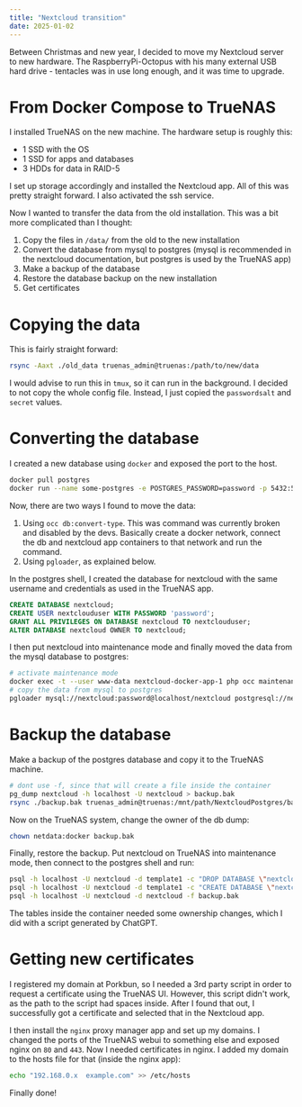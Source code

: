 ```yaml
---
title: "Nextcloud transition"
date: 2025-01-02
---
```


Between Christmas and new year, I decided to move my Nextcloud server to new hardware.
The RaspberryPi-Octopus with his many external USB hard drive - tentacles was in use long enough, 
and it was time to upgrade.

# From Docker Compose to TrueNAS

I installed TrueNAS on the new machine. The hardware setup is roughly this:

- 1 SSD with the OS
- 1 SSD for apps and databases
- 3 HDDs for data in RAID-5

I set up storage accordingly and installed the Nextcloud app. All of this was pretty straight forward.
I also activated the ssh service.

Now I wanted to transfer the data from the old installation. This was a bit more complicated than I thought:

1. Copy the files in `/data/` from the old to the new installation
2. Convert the database from mysql to postgres
   (mysql is recommended in the nextcloud documentation, but postgres is used by the TrueNAS app)
3. Make a backup of the database
4. Restore the database backup on the new installation
5. Get certificates

# Copying the data

This is fairly straight forward:

```bash
rsync -Aaxt ./old_data truenas_admin@truenas:/path/to/new/data
```
I would advise to run this in `tmux`, so it can run in the background.
I decided to not copy the whole config file. Instead, I just copied the `passwordsalt` and `secret` values.

# Converting the database

I created a new database using `docker` and exposed the port to the host.
```bash
docker pull postgres
docker run --name some-postgres -e POSTGRES_PASSWORD=password -p 5432:5432 -d postgres
```

Now, there are two ways I found to move the data:
1. Using `occ db:convert-type`. This was command was currently broken and disabled by the devs.
   Basically create a docker network, connect the db and nextcloud app containers to that network and run the command. 
2. Using `pgloader`, as explained below.

In the postgres shell, I created the database for nextcloud with the same username and credentials as used in the TrueNAS app.
```sql
CREATE DATABASE nextcloud;
CREATE USER nextclouduser WITH PASSWORD 'password';
GRANT ALL PRIVILEGES ON DATABASE nextcloud TO nextclouduser;
ALTER DATABASE nextcloud OWNER TO nextcloud;
```

I then put nextcloud into maintenance mode and finally moved the data from the mysql database to postgres:
```bash
# activate maintenance mode
docker exec -t --user www-data nextcloud-docker-app-1 php occ maintenance:mode --on
# copy the data from mysql to postgres
pgloader mysql://nextcloud:password@localhost/nextcloud postgresql://nextcloud:password@localhost/nextcloud
```

# Backup the database

Make a backup of the postgres database and copy it to the TrueNAS machine.

```bash
# dont use -f, since that will create a file inside the container
pg_dump nextcloud -h localhost -U nextcloud > backup.bak
rsync ./backup.bak truenas_admin@truenas:/mnt/path/NextcloudPostgres/backup.bak
```

Now on the TrueNAS system, change the owner of the db dump:
```bash
chown netdata:docker backup.bak
```

Finally, restore the backup. Put nextcloud on TrueNAS into maintenance mode, then connect to the postgres shell and run:
```bash
psql -h localhost -U nextcloud -d template1 -c "DROP DATABASE \"nextcloud\";"
psql -h localhost -U nextcloud -d template1 -c "CREATE DATABASE \"nextcloud\";"
psql -h localhost -U nextcloud -d nextcloud -f backup.bak
```

The tables inside the container needed some ownership changes, which I did with a script generated by ChatGPT.

# Getting new certificates

I registered my domain at Porkbun, so I needed a 3rd party script in order to request a certificate using the TrueNAS UI.
However, this script didn't work, as the path to the script had spaces inside. After I found that out,
I successfully got a certificate and selected that in the Nextcloud app.

I then install the `nginx` proxy manager app and set up my domains. I changed the ports of the TrueNAS webui to something else
and exposed nginx on `80` and `443`.
Now I needed certificates in nginx. I added my domain to the hosts file for that (inside the nginx app):
```bash
echo "192.168.0.x  example.com" >> /etc/hosts
```

Finally done!
